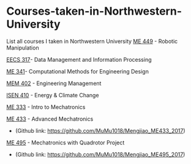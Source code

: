 # Courses-taken-in-Northwestern-University
List all courses I taken in Northwestern University
[ME 449](http://www.mccormick.northwestern.edu/mechanical/courses/descriptions/449-robotic-manipulation.html) - Robotic Manipulation

[EECS 317](http://www.mccormick.northwestern.edu/eecs/courses/descriptions/317.html)- Data Management and Information Processing

[ME 341](https://www.mccormick.northwestern.edu/mechanical/courses/descriptions/341-computational-methods-for-engineering-design.html)- Computational Methods for Engineering Design

[MEM 402](http://www.mccormick.northwestern.edu/engineering-management/curriculum/descriptions/402.html) - Engineering Management

[ISEN 410](http://isen.northwestern.edu/isen-410-topics-in-contemporary-energy-and-climate-change) - Energy & Climate Change

[ME 333](http://www.mccormick.northwestern.edu/mechanical/courses/descriptions/333-introduction-to-mechatronics.html) - Intro to Mechatronics

[ME 433](http://www.mccormick.northwestern.edu/mechanical/courses/descriptions/433-advanced-mechatronics.html) - Advanced Mechatronics
- (Github link: https://github.com/MuMu1018/Mengjiao_ME433_2017)

[ME 495](http://www.mccormick.northwestern.edu/mechanical/courses/descriptions/495-applied-mechatronics-quadrotor-design-and-control.html) - Mechatronics with Quadrotor Project
- (Github link: https://github.com/MuMu1018/Mengjiao_ME495_2017)

